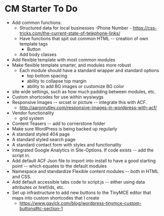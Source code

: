 # CM Starter To Do

- Add common functions:
    - Structured data for local businesses
        -Phone Number - https://css-tricks.com/the-current-state-of-telephone-links/
    - Have functions that spit out common HTML -- creation of own template tags
        - Button
    - Add body classes
- Add flexible template with most common modules
- Make flexible template smarter, and modules more robust
    - Each module should have a standard wrapper and standard options
        - top bottom spacing
        - ability to collapse top margin
        - ability to add BG images or customize BG color
- site wide settings, such as how much padding between modules, etc.
- Custom shortcodes for use within wysiwygs
- Responsive Images -- srcset or picture -- integrate this with ACF.
    - http://aaronrutley.com/responsive-images-in-wordpress-with-acf/
- Vendor functionality
    - grid system
- Content Teasers -- add to cornerstone folder
- Make sure WordPress is being backed up regularly
- A standard styled 404 page
- A standard styled search page
- A standard contact form with styles and functionality
- Integrated Google Analytics in Site-Options. If code exists -- add the script in.
- Add default ACF Json file to import into install to have a good starting point -- which equates to the default modules
- Namespace and standardize Flexible content modules -- both in HTML and CSS.
- Add default accessible tabs code to script.js -- either using data attributes or href/ids, etc.
- Set up infrastructure to add new buttons to the TinyMCE editor that maps into custom shortcodes that I create
     - https://www.gavick.com/blog/wordpress-tinymce-custom-buttons#tc-section-1
     
